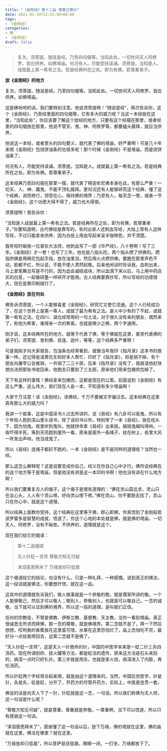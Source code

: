 ```yaml
---
title: "《金刚经》第十二品 尊重正教分"
date: 2021-01-19T13:21:50+08:00
tags: 
- 《金刚经》
categories: 
- 佛
- 《金刚经》
draft: false
---
```


> 复次。须菩提。随说是经。乃至四句偈等。当知此处。一切世间天人阿修罗。皆应供养。如佛塔庙。何况有人。尽能受持读诵。须菩提。当知是人。成就最上第一希有之法。若是经典所在之处。即为有佛。若尊重弟子。

**放《金刚经》的地方**

复次。须菩提。随说是经。乃至四句偈等。当知此处。一切世间天人阿修罗。皆应供养。如佛塔庙。

这是佛吩咐的话，我们要特别注意。他说须菩提啊！“随说是经”，再次告诉你，这个《金刚经》，乃至经里面的四句偈等，它有多大的威力呢？当这一本经放在这里，“当知此处”，你应该要了解这个放经的地方，只要有这个经摆在那里，或者经里的四句偈放在那里，他说不管天、鬼、神、阿修罗等，都要磕头膜拜，就应当供养。

他说这一本经，或者里头的四句要义，就代表了佛的塔庙，好严重啊！可是几十年来用《金刚经》包烧饼油条的也很多呢！那个时候《金刚经》不是塔庙，而是烧饼油条了。

何况有人。尽能受持读诵。须菩提。当知是人。成就最上第一希有之法。若是经典所在之处。即为有佛。若尊重弟子。

这本经典乃至四句偈在那里一摆，就代表了释迦牟尼佛本身在此，有那么严重！一切天、人、神、魔鬼，不能不顶礼膜拜。更何况还有人能够研究这个经典，懂了这个经典，进而修行，领受在心，保持佛的境界；乃至有人，每天念一卷，或者一节《金刚经》，这个功德大得不得了，威力也大得很。

须菩提啊！我告诉你：

“当知是人成就最上第一希有之法。若是经典所在之处，即为有佛，若尊重弟子。”你要知道啊，古代佛经是靠写的，有的出家人还刺血写经，大陆上常有人这样写经，不过只能拿来供养，因为白纸上用血写起来呈半咖啡色，并不清楚。

我年轻时皈依一位普钦大法师，他刺血写了一部《华严经》，八十卷啊！写了三年。《金刚经》才一卷！也写了三年。他也是八指头陀，两个指头燃了供佛的。燃指供佛是用棉花包起手指，放在油里泡，然后用火点燃供佛。要跪在那里声色不动，脸都不红，所以说，不能不使人肃然起敬。后来他闲谈时告诉我，血刺出来，马上拿笔蘸去写是不行的，因为血会凝结成块，所以血滴下来以后，马上用中药店买的白芨，一起像研墨一样研开才能用。古人经典要靠抄写，所以写经的功德很大，现在是靠印刷就行了。

**《金刚经》放在何处**

佛告诉须菩提，一个人能够喜爱《金刚经》，研究它又使它流通，这个人已经成功了，在这个世界上是第一等人，成就了最为希有之法。是人中少有的了不起，成就第一希有之法。在四川、湖北经常用的一句土话，对于很久没有来的朋友，偶然来了，称他为希客，难得来一次的希客。也就是稀少之稀，两个字通用。

刚才说，这本经典所在的地方，就等于代表了佛，等于佛就在这里，甚至代表佛的弟子们，须菩提、舍利佛、目连、迦叶，等等，这个经典多严重啊！

可是我刚才向大家报告，包油条也经常看到，就像当年我印《指月录》这本书的故事一样。还记得是请萧先生和好多人帮忙，印好了《指月录》，但是销不掉，有个朋友向屠宰公会推销，一共销了二三十部，后来《指月录》没有了，我就请他赶快想办法把那些书收回来，他跑去只要到了三五部，原来他们用来包猪肉包掉了。

天下有这样的事情！佛经拿来包猪肉，这都是现在的公案。前面说到《金刚经》有这么严重，这么伟大，我们现在人各一本，不知道有多少塔庙啊！

大家千万注意！读《金刚经》，读佛经，千万不要被文字骗过去。这本经典在这里真有那么大的威力吗？

我讲一个故事，这是中国读书人过去所讲的，说《易经》有八卦可以驱鬼，所以有个年轻人跑到深山里头读书，除了读的书以外，特别带了一本《易经》，放在枕头下，因为怕鬼。夜里听到鬼叫，他就拼命拿《易经》出来摇，越摇鬼越叫得响，一夜吓得半死，等到天亮跑到屋外一看，原来是窗外一条绳子，挂在树上，夜里大风一吹发出声响，他当成鬼了。

所以《易经》连绳子都赶不跑的，一本《金刚经》是不是同样的道理呢？当然也一样。

那么这怎么解释呢？这是说要变成你自己，经义在你自己心中才行。佛所说经典在的这个地方等于是塔庙，但是他没有讲是这一本印的书啊！他也没有讲在什么地方啊！

所以我们要重复古人的偈子，这个偈子是很有道理的：“佛在灵山莫远求，灵山只在汝心头，人人有个灵山塔，好向灵山塔下修。”佛在灵山，你不要跑去找了，灵山只在你心中，就是这个道理。

所以经典上面教你受持，这个经典在这里等于佛，即心即佛，你真悟到了金刚般若波罗蜜多是智慧的成就，悟道了，你这个心地的本处就是佛，就是佛的塔庙，一切天人、阿修罗，没有不皈依，不供养的，道理就是这个。

现在我们给它的偈语：

> 第十二品偈颂
>
> 天人针砭一言师 尊敬方知无可疑
>
> 涕泪感恩拜未了 万缘放却只低眉

这个偈语给它的结论，也没有什么，只是一种礼拜，一种感慨。说到真正的佛法，这一段话就是佛法，你要想开悟，就在这一品。

这其中的道理就告诉我们，做人做事就是一个恭敬的敬，就是儒家所讲的敬。一个人能够敬己，然后才可以敬人；敬别人，恭敬别人，也就是可以敬自己。一念的诚敬，当下就可以证到佛的境界，所以这一段的道理，是叫我们正信。

任何的宗教徒，不管是佛教、伊斯兰教、基督教、天主教，当你一看到塔庙，真正很诚恳无所求而拜佛，那一念的尊敬，就是佛境界。第二念就不是了，拜一下然后想想，哎哟我的香蕉放在这里蛮可惜，水果在这里恐怕烂了，庙上恐怕吃不完，最好分一点给我带回去，这第二念就不是佛了。

“天人针砭一言师”，这是天人一针救命的针，中国的中医学本来是一砭二针三灸四汤药。现在所谓刮痧、拔火罐等方法，都是砭法的遗传，原来这方法是石头来刮的，病深一点时只好扎针。第三步就是用灸，也就是拿火烧，病深进入了内脏，再吃汤药。

所以针砭两个字经常合起来用，就是由这个道理来的。当然，中国后世医学，针是针，灸是灸，砭是砭，分开了，开药方的尽管开药方，实际上，中医是连贯一套。

佛说的话是向天人下了一针，针砭就是这一念，一句话。所以我们称佛为天人师，这一句话是什么呢？

“尊敬方知无可疑”，就是尊重，尊重就是恭敬。一尊重啊，当下可以悟道，所以只有感谢这一句话。

“涕泪感恩拜未了”，感谢懂了这一句话以后，放下万缘，佛的塔就在这里，佛的庙就在这里，佛法在哪里？就在这里。

“万缘放却只低眉”，所以菩萨慈目低眉，眼睛一闭，一打坐，万缘都放下了。
